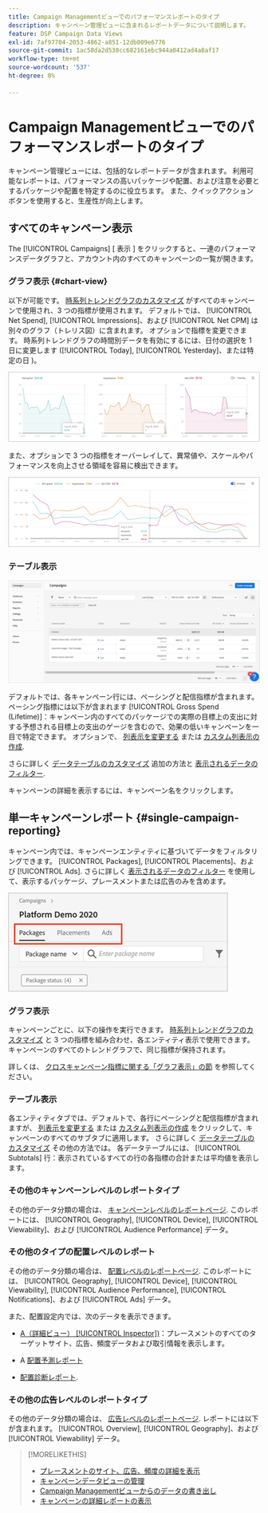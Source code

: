 ```yaml
---
title: Campaign Managementビューでのパフォーマンスレポートのタイプ
description: キャンペーン管理ビューに含まれるレポートデータについて説明します。
feature: DSP Campaign Data Views
exl-id: 7af97704-2053-4862-a851-12db009e6776
source-git-commit: 1ac58da2d538cc682161ebc944a0412ad4a8af17
workflow-type: tm+mt
source-wordcount: '537'
ht-degree: 0%

---
```


# Campaign Managementビューでのパフォーマンスレポートのタイプ

キャンペーン管理ビューには、包括的なレポートデータが含まれます。 利用可能なレポートは、パフォーマンスの高いパッケージや配置、および注意を必要とするパッケージや配置を特定するのに役立ちます。 また、クイックアクションボタンを使用すると、生産性が向上します。

## すべてのキャンペーン表示

The [!UICONTROL Campaigns] [ 表示 ] をクリックすると、一連のパフォーマンスデータグラフと、アカウント内のすべてのキャンペーンの一覧が開きます。

### グラフ表示 {#chart-view}

以下が可能です。 [時系列トレンドグラフのカスタマイズ](campaign-data-views-manage.md#data-visualizations-manage) がすべてのキャンペーンで使用され、3 つの指標が使用されます。 デフォルトでは、 [!UICONTROL Net Spend], [!UICONTROL Impressions]、および [!UICONTROL Net CPM] は別々のグラフ（トレリス図）に含まれます。 オプションで指標を変更できます。 時系列トレンドグラフの時間別データを有効にするには、日付の選択を 1 日に変更します ([!UICONTROL Today], [!UICONTROL Yesterday]、または特定の日 )。

![3 つの指標に関する個別のトレンドグラフ](/help/dsp/assets/trend-chart-separate.png)

また、オプションで 3 つの指標をオーバーレイして、異常値や、スケールやパフォーマンスを向上させる領域を容易に検出できます。

![オーバーレイを含むトレンドグラフ](/help/dsp/assets/trend-chart.png)

### テーブル表示

![キャンペーンリスト](/help/dsp/assets/campaigns-list.png)

デフォルトでは、各キャンペーン行には、ペーシングと配信指標が含まれます。 ペーシング指標には以下が含まれます [!UICONTROL Gross Spend (Lifetime)]：キャンペーン内のすべてのパッケージでの実際の目標上の支出に対する予想される目標上の支出のゲージを含むので、効果の低いキャンペーンを一目で特定できます。 オプションで、 [列表示を変更する](campaign-data-views-manage.md#column-view-change) または [カスタム列表示の作成](campaign-data-views-manage.md#column-view-create).

さらに詳しく [データテーブルのカスタマイズ](campaign-data-views-manage.md#data-tables-manage) 追加の方法と [表示されるデータのフィルター](campaign-data-views-manage.md#filter-data-tables).

<!--
An "Alerts" column indicates when a campaign (or any child entity under it) has an issue. Alert indicators include "Critical" (![Critical](/help/dsp/assets/indicator-critical.png "Critical")) and "Warning" (![Warning](/help/dsp/assets/indicator-warning.png "Warning")). See "[View Alerts and Notifications](campaign-alerts.md) for more information.
-->

キャンペーンの詳細を表示するには、キャンペーン名をクリックします。

## 単一キャンペーンレポート {#single-campaign-reporting}

キャンペーン内では、キャンペーンエンティティに基づいてデータをフィルタリングできます。 [!UICONTROL Packages], [!UICONTROL Placements]、および [!UICONTROL Ads]. さらに詳しく [表示されるデータのフィルター](campaign-data-views-manage.md#filter-data-tables) を使用して、表示するパッケージ、プレースメントまたは広告のみを含めます。

![キャンペーンエンティティタブ](/help/dsp/assets/campaign-subtabs.png)

### グラフ表示

キャンペーンごとに、以下の操作を実行できます。 [時系列トレンドグラフのカスタマイズ](campaign-data-views-manage.md#data-visualizations-manage) と 3 つの指標を組み合わせ、各エンティティ表示で使用できます。 キャンペーンのすべてのトレンドグラフで、同じ指標が保持されます。

詳しくは、 [クロスキャンペーン指標に関する「グラフ表示」の節](#chart-view) を参照してください。

### テーブル表示

各エンティティタブでは、デフォルトで、各行にペーシングと配信指標が含まれますが、 [列表示を変更する](campaign-data-views-manage.md#column-view-change) または [カスタム列表示の作成](campaign-data-views-manage.md#column-view-create) をクリックして、キャンペーンのすべてのサブタブに適用します。 さらに詳しく [データテーブルのカスタマイズ](campaign-data-views-manage.md#data-tables-manage) その他の方法では。 各データテーブルには、 [!UICONTROL Subtotals] 行：表示されているすべての行の各指標の合計または平均値を表示します。

<!--
An "Alerts" column indicates when a package, placement, or ad &mdash; or any child entity under a package or placement &mdash; has an issue. Alert indicators include "Critical" (![Critical](/help/dsp/assets/indicator-critical.png "Critical")) and "Warning" (![Warning](/help/dsp/assets/indicator-warning.png "Warning")). See "[View Alerts and Notifications](campaign-alerts.md) for more information.
-->

### その他のキャンペーンレベルのレポートタイプ

その他のデータ分類の場合は、 [キャンペーンレベルのレポートページ](/help/dsp/campaign-management/campaigns/campaign-view-report.md). このレポートには、 [!UICONTROL Geography], [!UICONTROL Device], [!UICONTROL Viewability]、および [!UICONTROL Audience Performance] データ。

### その他のタイプの配置レベルのレポート

その他のデータ分類の場合は、 [配置レベルのレポートページ](/help/dsp/campaign-management/placements/placement-view-report.md). このレポートには、 [!UICONTROL Geography], [!UICONTROL Device], [!UICONTROL Viewability], [!UICONTROL Audience Performance], [!UICONTROL Notifications]、および [!UICONTROL Ads] データ。

また、配置設定内では、次のデータを表示できます。

* [A（詳細ビュー） [!UICONTROL Inspector])](placement-details-view.md)：プレースメントのすべてのターゲットサイト、広告、頻度データおよび取引情報を表示します。

* A [配置予測レポート](/help/dsp/campaign-management/reports/placement-forecast.md)

* [配置診断レポート](/help/dsp/campaign-management/reports/placement-diagnostics.md).


### その他の広告レベルのレポートタイプ

その他のデータ分類の場合は、 [広告レベルのレポートページ](/help/dsp/campaign-management/ads/ad-view-report.md). レポートには以下が含まれます。 [!UICONTROL Overview], [!UICONTROL Geography]、および [!UICONTROL Viewability] データ。

>[!MORELIKETHIS]
>
>* [プレースメントのサイト、広告、頻度の詳細を表示](placement-details-view.md)
>* [キャンペーンデータビューの管理](campaign-data-views-manage.md)
>* [Campaign Managementビューからのデータの書き出し](campaign-export-data.md)
>* [キャンペーンの詳細レポートの表示](/help/dsp/campaign-management/campaigns/campaign-view-report.md)
